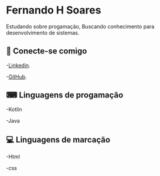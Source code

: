 # Fernando H Soares

Estudando sobre progamação, Buscando conhecimento para desenvolvimento de sistemas. 

## 🔗 Conecte-se comigo 

-[Linkedin](https://www.linkedin.com/in/fernando-soares-63546014b/).

-[GitHub](https://github.com/FernandoHSoares).

## ⌨ Linguagens de progamação
-Kotlin

-Java

## 💻 Linguagens de marcação
-Html

-css